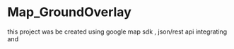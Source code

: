 # Map_GroundOverlay
this project was be created using google map sdk , json/rest api integrating and
